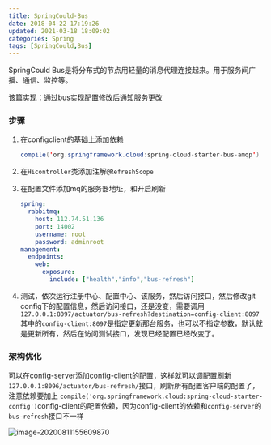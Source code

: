 ```yaml
---
title: SpringCould-Bus
date: 2018-04-22 17:19:26
updated: 2021-03-18 18:09:02
categories: Spring
tags: [SpringCould,Bus]
---
```


 SpringCould Bus是将分布式的节点用轻量的消息代理连接起来。用于服务间广播、通信、监控等。

该篇实现：通过bus实现配置修改后通知服务更改

### 步骤

1. 在configclient的基础上添加依赖

   ```java
   compile('org.springframework.cloud:spring-cloud-starter-bus-amqp')
   ```

2. 在`Hicontroller`类添加注解`@RefreshScope`

3. 在配置文件添加mq的服务器地址，和开启刷新

   ```yaml
   spring:  
     rabbitmq:
       host: 112.74.51.136
       port: 14002
       username: root
       password: adminroot
   management:
     endpoints:
       web:
         exposure:
           include: ["health","info","bus-refresh"]
   ```

4. 测试，依次运行注册中心、配置中心、该服务，然后访问接口，然后修改git config下的配置信息，然后访问接口，还是没变，需要调用`127.0.0.1:8097/actuator/bus-refresh?destination=config-client:8097`其中的`config-client:8097`是指定更新那台服务，也可以不指定参数，默认就是更新所有，然后在访问测试接口，发现已经配置已经改变了。

### 架构优化

可以在config-server添加config-client的配置，这样就可以调配置刷新`127.0.0.1:8096/actuator/bus-refresh/`接口，刷新所有配置客户端的配置了，注意依赖要加上 `compile('org.springframework.cloud:spring-cloud-starter-config')`config-client的配置依赖，因为config-client的依赖和`config-server`的`bus-refresh`接口不一样

![image-20200811155609870](https://s3.ax1x.com/2021/03/18/625oh4.png)

